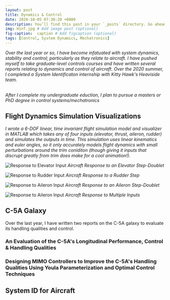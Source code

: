 ```yaml
---
layout: post
title: Dynamics & Control
date: 2020-10-05 07:30:20 +0800
description: You’ll find this post in your `_posts` directory. Go ahead and edit it and re-build the site to see your changes. # Add post description (optional)
img: Hinf.jpg # Add image post (optional)
fig-caption:  caption # Add figcaption (optional)
tags: [Control, System Dynamics, Mechatronics]
---
```

_Over the last year or so, I have become infatuated with system dynamics, stability and control; particularly as they relate to aircraft. I have pushed myself to take graduate-level controls courses and have written several reports relating to dynamics and control of aircraft. Over the 2020 summer, I completed a System Identificaton internship with Kitty Hawk's Heaviside team._
<br /><br />

_After I complete my undergraduate eduction, I plan to pursue a masters or PhD degree in control systems/mechatronics_

## Flight Dynamics Simulation Visualizations
_I wrote a 6-DOF linear, time invariant flight simulation model and visualizer in MATLAB which takes any of four inputs (elevator, thrust, aileron, rudder) and simulates the outputs in time. This simulation uses linear kinematics and euler angles, so it only accurately models flight dynamics with small perturbations around the trim coniditon (though giving it inputs that discrupt greatly from trim does make for a cool animation!)._


![Response to Elevator Input]({{site.baseurl}}/assets/img/de_simulation_animation.gif)
*Aircraft Response to an Elevator Step-Doublet* <br />

![Response to Rudder Input]({{site.baseurl}}/assets/img/dr_simulation_animation.gif)
*Aircraft Response to a Rudder Step* <br />

![Response to Aileron Input]({{site.baseurl}}/assets/img/da_simulation_animation.gif)
*Aircraft Response to an Aileron Step-Doublet*

![Response to Aileron Input]({{site.baseurl}}/assets/img/MIMO_simulation_animation.gif)
*Aircraft Response to Multiple Inputs*

## C-5A Galaxy
Over the last year, I have written two reports on the C-5A galaxy to evaluate its handling qualities and control. 

### An Evaluation of the C-5A's Longitudinal Performance, Control & Handling Qualities
<object data="{{site.baseurl}}/assets/pdf/C5-Handling-Control.pdf" width="600" height="600" type='application/pdf'></object>

### Designing MIMO Controllers to Improve the C-5A's Handling Qualities Using Youla Parameterization and Optimal Control Techniques
<object data="{{site.baseurl}}/assets/pdf/C5-MIMO-Control.pdf" width="600" height="600" type='application/pdf'></object>

## System ID for Aircraft